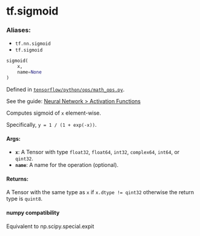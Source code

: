 <div itemscope itemtype="http://developers.google.com/ReferenceObject">
<meta itemprop="name" content="tf.sigmoid" />
</div>

# tf.sigmoid

### Aliases:

* `tf.nn.sigmoid`
* `tf.sigmoid`

``` python
sigmoid(
    x,
    name=None
)
```



Defined in [`tensorflow/python/ops/math_ops.py`](https://www.tensorflow.org/code/tensorflow/python/ops/math_ops.py).

See the guide: [Neural Network > Activation Functions](../../../api_guides/python/nn.md#Activation_Functions)

Computes sigmoid of `x` element-wise.

Specifically, `y = 1 / (1 + exp(-x))`.

#### Args:

* <b>`x`</b>: A Tensor with type `float32`, `float64`, `int32`, `complex64`, `int64`,
    or `qint32`.
* <b>`name`</b>: A name for the operation (optional).


#### Returns:

  A Tensor with the same type as `x` if `x.dtype != qint32`
    otherwise the return type is `quint8`.



#### numpy compatibility
Equivalent to np.scipy.special.expit

